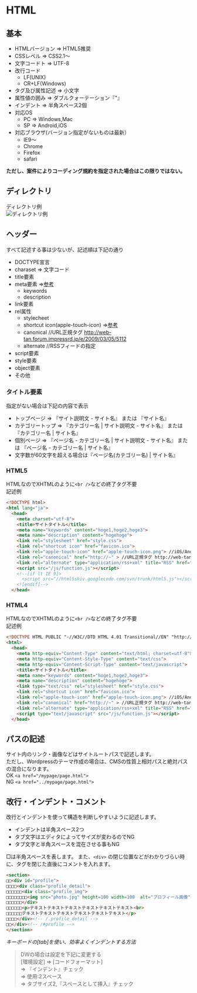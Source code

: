 HTML
================

基本
---------------
+ HTMLバージョン ⇒ HTML5推奨
+ CSSレベル ⇒ CSS2.1〜
+ 文字コードト ⇒ UTF-8
+ 改行コード
  + LF(UNIX)
  + CR+LF(Windows)
+ タグ及び属性記述 ⇒ 小文字
+ 属性値の囲み ⇒ ダブルクォーテーション『"』
+ インデント ⇒ 半角スペース2個
+ 対応OS
  + PC ⇒ Windows,Mac
  + SP ⇒ Android,iOS
+ 対応ブラウザ(バージョン指定がないものは最新）
  + IE9〜
  + Chrome
  + Firefox
  + safari

**ただし、案件によりコーディング規約を指定された場合はこの限りではない。** 

ディレクトリ
---------------
ディレクトリ例  
![ディレクトリ例](http://www.m-r-design.com/images_outside/directory.png "ディレクトリ例")

ヘッダー
---------------
すべて記述する事は少ないが、記述順は下記の通り  

+ DOCTYPE宣言
+ charaset ⇒ 文字コード
+ title要素
+ meta要素 ⇒[参考](https://github.com/mrd-takahashi/coding-guideline/blob/master/META.md)
  + keywords
  + description
+ link要素
+ rel属性
  + stylecheet
  + shortcut icon(apple-touch-icon) ⇒[参考](https://github.com/mrd-takahashi/coding-guideline/blob/master/ETC.md)
  + canonical //URL正規タグ http://web-tan.forum.impressrd.jp/e/2009/03/05/5112
  + alternate //RSSフィードの指定
+ script要素
+ style要素
+ object要素
+ その他  

### タイトル要素   
指定がない場合は下記の内容で表示  

+ トップページ ⇒ 『サイト説明文 - サイト名』 または 『サイト名』
+ カテゴリートップ ⇒ 『カテゴリー名 | サイト説明文 - サイト名』 または 『カテゴリー名 | サイト名』
+ 個別ページ ⇒ 『ページ名 - カテゴリー名 | サイト説明文 - サイト名』 または 『ページ名 - カテゴリー名 | サイト名』
+ 文字数が60文字を超える場合は『ページ名(カテゴリー名) | サイト名』

### HTML5  
HTMLなのでXHTMLのように```<br />```などの終了タグ不要  
記述例 
```html
<!DOCTYPE html>
<html lang="ja">
  <head>
    <meta charset="utf-8">
    <title>サイトタイトル</title>
    <meta name="keywords" content="hoge1,hoge2,hoge3">
    <meta name="description" content="hogehoge">
    <link rel="stylesheet" href="style.css">
    <link rel="shortcut icon" href="favicon.ico">
    <link rel="apple-touch-icon" href="apple-touch-icon.png"> //iOS/Androidショートカット用画像
    <link rel="canonical" href="http://~" > //URL正規タグ http://web-tan.forum.impressrd.jp/e/2009/03/05/5112
    <link rel="alternate" type="application/rss+xml" title="RSS" href="feed/"> //RSSフィードの指定
    <script src="/js/function.js"></script>
    <!--[if lt IE 9]>
      <script src="//html5shiv.googlecode.com/svn/trunk/html5.js"></script>
    <![endif]-->
  </head>
```


### HTML4  
HTMLなのでXHTMLのように```<br />```などの終了タグ不要  
記述例  
```html
<!DOCTYPE HTML PUBLIC "-//W3C//DTD HTML 4.01 Transitional//EN" "http://www.w3.org/TR/html4/loose.dtd">
<html>
  <head>
    <meta http-equiv="Content-Type" content="text/html; charset=utf-8">
    <meta http-equiv="Content-Style-Type" content="text/css">
    <meta http-equiv="Content-Script-Type" content="text/javascript">
    <title>サイトタイトル</title>
    <meta name="keywords" content="hoge1,hoge2,hoge3">
    <meta name="description" content="hogehoge">
    <link type="text/css" rel="stylesheet" href="style.css">
    <link rel="shortcut icon" href="favicon.ico">
    <link rel="apple-touch-icon" href="apple-touch-icon.png"> //iOS/Androidショートカット用画像
    <link rel="canonical" href="http://~" > //URL正規タグ http://web-tan.forum.impressrd.jp/e/2009/03/05/5112
    <link rel="alternate" type="application/rss+xml" title="RSS" href="feed/"> //RSSフィードの指定
    <script type="text/javascript" src="/js/function.js"></script>
  </head>
```

パスの記述
---------------
サイト内のリンク・画像などはサイトルートパスで記述します。  
ただし、Wordpressのテーマ作成の場合は、CMSの性質上相対パスと絶対パスの混合になります。  
OK  ```<a href="/mypage/page.html">```  
NG  ```<a href="../mypage/page.html">```  

改行・インデント・コメント
---------------
改行とインデントを使って構造を判断しやすいように記述します。 

+ インデントは半角スペース2つ  
+ タブ文字はエディタによってサイズが変わるのでNG  
+ タブ文字と半角スペースを混在させる事もNG  
 
□は半角スペースを表します。 
また、```<div>``` の閉じ位置などがわかりづらい時に、タグを閉じた直後にコメントを入れます。
```html
<section>
□□<div id="profile">
□□□□<div class="profile_detail">
□□□□□□<div class="profile_img">
□□□□□□□□<img src="photo.jpg" height=100 width=100  alt="プロフィール画像">
□□□□□□</div>
□□□□□□<p>テキストテキストテキストテキストテキストテキスト<br>
□□□□□□テキストテキストテキストテキストテキストテキスト</p>
□□□□</div><!-- /.profile_detail -->
□□</div><!-- /#profile -->
</section>
```

*キーボードの[tab]を使い、効率よくインデントする方法*  
> DWの場合は設定を下記に変更する  
> [環境設定] ⇒ [コードフォーマット]  
> ⇒ 『インデント』チェック  
> ⇒  使用:2スペース  
> ⇒  タブサイズ2,『スペースとして挿入』チェック  

